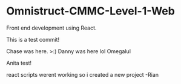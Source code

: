 # Omnistruct-CMMC-Level-1-Web
Front end development using React.

This is a test commit!

Chase was here. >:)
Danny was here lol
Omegalul

Anita test!

react scripts werent working so i created a new project -Rian
